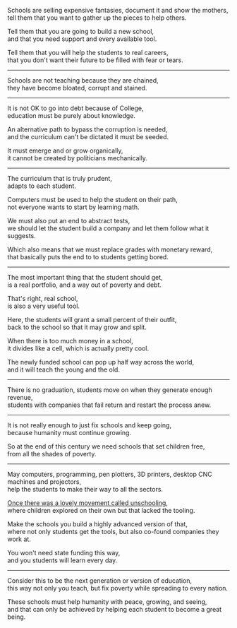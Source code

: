 Schools are selling expensive fantasies, document it and show the mothers,\
tell them that you want to gather up the pieces to help others.

Tell them that you are going to build a new school,\
and that you need support and every available tool.

Tell them that you will help the students to real careers,\
that you don't want their future to be filled with fear or tears.

---

Schools are not teaching because they are chained,\
they have become bloated, corrupt and stained.

---

It is not OK to go into debt because of College,\
education must be purely about knowledge.

An alternative path to bypass the corruption is needed,\
and the curriculum can't be dictated it must be seeded.

It must emerge and or grow organically,\
it cannot be created by politicians mechanically.

---

The curriculum that is truly prudent,\
adapts to each student.

Computers must be used to help the student on their path,\
not everyone wants to start by learning math.

We must also put an end to abstract tests,\
we should let the student build a company and let them follow what it suggests.

Which also means that we must replace grades with monetary reward,\
that basically puts the end to to students getting bored.

---

The most important thing that the student should get,\
is a real portfolio, and a way out of poverty and debt.

That's right, real school,\
is also a very useful tool.

Here, the students will grant a small percent of their outfit,\
back to the school so that it may grow and split.

When there is too much money in a school,\
it divides like a cell, which is actually pretty cool.

The newly funded school can pop up half way across the world,\
and it will teach the young and the old.

---

There is no graduation, students move on when they generate enough revenue,\
students with companies that fail return and restart the process anew.

---

It is not really enough to just fix schools and keep going,\
because humanity must continue growing.

So at the end of this century we need schools that set children free,\
from all the shades of poverty.

---

May computers, programming, pen plotters, 3D printers, desktop CNC machines and projectors,\
help the students to make their way to all the sectors.

[Once there was a lovely movement called unschooling](https://www.youtube.com/watch?v=LwIyy1Fi-4Q),\
where children explored on their own but that lacked the tooling.

Make the schools you build a highly advanced version of that,\
where not only students get the tools, but also co-found companies they work at.

You won't need state funding this way,\
and you students will learn every day.

---

Consider this to be the next generation or version of education,\
this way not only you teach, but fix poverty while spreading to every nation.

These schools must help humanity with peace, growing, and seeing,\
and that can only be achieved by helping each student to become a great being.
